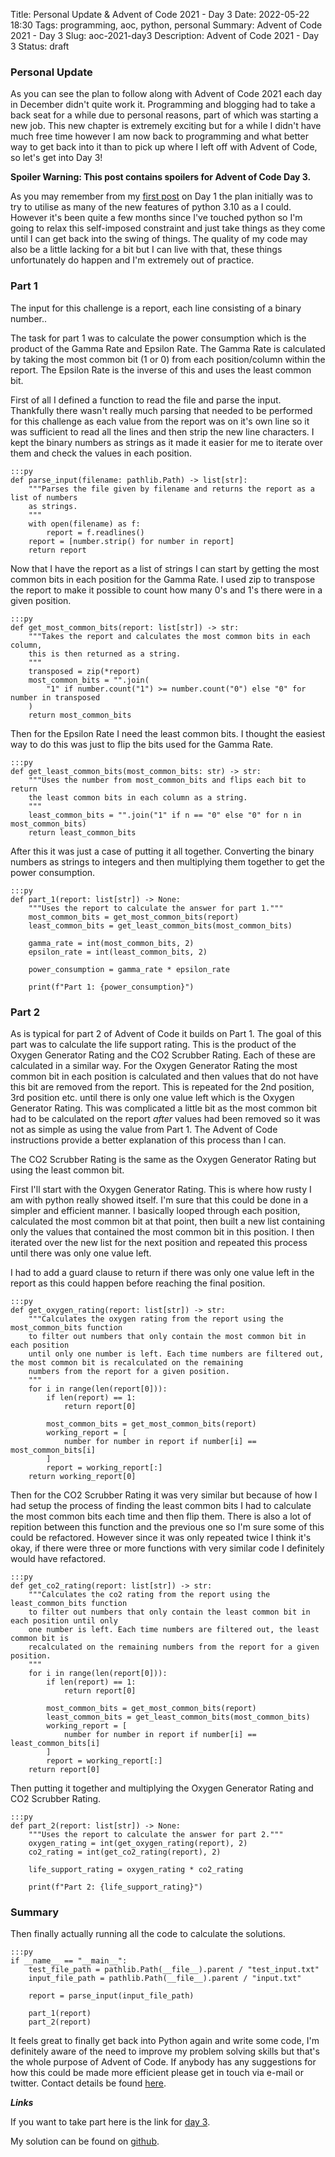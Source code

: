 Title: Personal Update & Advent of Code 2021 - Day 3
Date: 2022-05-22 18:30
Tags: programming, aoc, python, personal
Summary: Advent of Code 2021 - Day 3
Slug: aoc-2021-day3
Description: Advent of Code 2021 - Day 3
Status: draft

### Personal Update

As you can see the plan to follow along with Advent of Code 2021 each day in December didn't quite work it. Programming and blogging had to take a back seat for a while due to personal reasons, part of which was starting a new job.
This new chapter is extremely exciting but for a while I didn't have much free time however I am now back to programming and what better way to get back into it than to pick up where I left off with Advent of Code, so let's
get into Day 3!

**Spoiler Warning: This post contains spoilers for Advent of Code Day 3.**

As you may remember from my [first post]({filename}/Programming/aoc-2021-day1.md) on Day 1 the plan initially was to try to utilise as many of the new features of python 3.10 as a I could. However it's been quite a few months
since I've touched python so I'm going to relax this self-imposed constraint and just take things as they come until I can get back into the swing of things. The quality of my code may also be a little lacking for a bit but I can
live with that, these things unfortunately do happen and I'm extremely out of practice.

### Part 1

The input for this challenge is a report, each line consisting of a binary number..

The task for part 1 was to calculate the power consumption which is the product of the Gamma Rate and Epsilon Rate. The Gamma Rate is calculated by taking the most common bit (1 or 0) from each position/column within the report. The Epsilon Rate is the inverse of this and uses the least common bit.

First of all I defined a function to read the file and parse the input. Thankfully there wasn't really much parsing that needed to be performed for this challenge as each value from the report was on it's own line so it was sufficient to read all the lines and then strip the new line characters. I kept the binary numbers as strings as it made it easier for me to iterate over them and check the values in each position.

    :::py
    def parse_input(filename: pathlib.Path) -> list[str]:
        """Parses the file given by filename and returns the report as a list of numbers
        as strings.
        """
        with open(filename) as f:
            report = f.readlines()
        report = [number.strip() for number in report]
        return report

Now that I have the report as a list of strings I can start by getting the most common bits in each position for the Gamma Rate. I used zip to transpose the report to make it possible to count how many 0's and 1's there were in a given position.

    :::py
    def get_most_common_bits(report: list[str]) -> str:
        """Takes the report and calculates the most common bits in each column,
        this is then returned as a string.
        """
        transposed = zip(*report)
        most_common_bits = "".join(
            "1" if number.count("1") >= number.count("0") else "0" for number in transposed
        )
        return most_common_bits

Then for the Epsilon Rate I need the least common bits. I thought the easiest way to do this was just to flip the bits used for the Gamma Rate.

    :::py
    def get_least_common_bits(most_common_bits: str) -> str:
        """Uses the number from most_common_bits and flips each bit to return
        the least common bits in each column as a string.
        """
        least_common_bits = "".join("1" if n == "0" else "0" for n in most_common_bits)
        return least_common_bits

After this it was just a case of putting it all together. Converting the binary numbers as strings to integers and then multiplying them together to get the power consumption.

    :::py
    def part_1(report: list[str]) -> None:
        """Uses the report to calculate the answer for part 1."""
        most_common_bits = get_most_common_bits(report)
        least_common_bits = get_least_common_bits(most_common_bits)

        gamma_rate = int(most_common_bits, 2)
        epsilon_rate = int(least_common_bits, 2)

        power_consumption = gamma_rate * epsilon_rate

        print(f"Part 1: {power_consumption}")

### Part 2

As is typical for part 2 of Advent of Code it builds on Part 1. The goal of this part was to calculate the life support rating. This is the product of the Oxygen Generator Rating and the CO2 Scrubber Rating.
Each of these are calculated in a similar way. For the Oxygen Generator Rating the most common bit in each position is calculated and then values that do not have this bit are removed from the report. This is repeated for the 2nd position, 3rd position etc. until there is only one value left which is the Oxygen Generator Rating. This was complicated a little bit as the most common bit had to be calculated on the report *after* values had been removed so it was not as simple as using the value from Part 1. The Advent of Code instructions provide a better explanation of this process than I can.

The CO2 Scrubber Rating is the same as the Oxygen Generator Rating but using the least common bit.

First I'll start with the Oxygen Generator Rating. This is where how rusty I am with python really showed itself. I'm sure that this could be done in a simpler and efficient manner. I basically looped through each position, calculated the most common bit at that point, then built a new list containing only the values that contained the most common bit in this position. I then iterated over the new list for the next position and repeated this process until there was only one value left.

I had to add a guard clause to return if there was only one value left in the report as this could happen before reaching the final position.

    :::py
    def get_oxygen_rating(report: list[str]) -> str:
        """Calculates the oxygen rating from the report using the most_common_bits function
        to filter out numbers that only contain the most common bit in each position
        until only one number is left. Each time numbers are filtered out, the most common bit is recalculated on the remaining
        numbers from the report for a given position.
        """
        for i in range(len(report[0])):
            if len(report) == 1:
                return report[0]

            most_common_bits = get_most_common_bits(report)
            working_report = [
                number for number in report if number[i] == most_common_bits[i]
            ]
            report = working_report[:]
        return working_report[0]

Then for the CO2 Scrubber Rating it was very similar but because of how I had setup the process of finding the least common bits I had to calculate the most common bits each time and then flip them. There is also a lot of repition between this function and the previous one so I'm sure some of this could be refactored. However since it was only repeated twice I think it's okay, if there were three or more functions with very similar code I definitely would have refactored.

    :::py
    def get_co2_rating(report: list[str]) -> str:
        """Calculates the co2 rating from the report using the least_common_bits function
        to filter out numbers that only contain the least common bit in each position until only
        one number is left. Each time numbers are filtered out, the least common bit is
        recalculated on the remaining numbers from the report for a given position.
        """
        for i in range(len(report[0])):
            if len(report) == 1:
                return report[0]

            most_common_bits = get_most_common_bits(report)
            least_common_bits = get_least_common_bits(most_common_bits)
            working_report = [
                number for number in report if number[i] == least_common_bits[i]
            ]
            report = working_report[:]
        return report[0]

Then putting it together and multiplying the Oxygen Generator Rating and CO2 Scrubber Rating.

    :::py
    def part_2(report: list[str]) -> None:
        """Uses the report to calculate the answer for part 2."""
        oxygen_rating = int(get_oxygen_rating(report), 2)
        co2_rating = int(get_co2_rating(report), 2)

        life_support_rating = oxygen_rating * co2_rating

        print(f"Part 2: {life_support_rating}")

### Summary 

Then finally actually running all the code to calculate the solutions.

    :::py
    if __name__ == "__main__":
        test_file_path = pathlib.Path(__file__).parent / "test_input.txt"
        input_file_path = pathlib.Path(__file__).parent / "input.txt"

        report = parse_input(input_file_path)

        part_1(report)
        part_2(report)

It feels great to finally get back into Python again and write some code, I'm definitely aware of the need to improve my problem solving skills but that's the whole purpose of Advent of Code. If anybody has any suggestions for how this could be made more efficient please get in touch via e-mail or twitter. Contact details be found [here]({filename}/pages/about.md).

***Links***

If you want to take part here is the link for [day 3](https://adventofcode.com/2021/day/3).

My solution can be found on [github](https://github.com/rosswf/AdventOfCode2021/blob/main/day3/solution.py).
